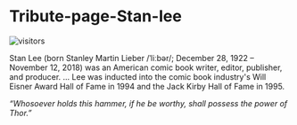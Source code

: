 # Tribute-page-Stan-lee

![visitors](https://visitor-badge.laobi.icu/badge?page_id=Ansh00/Tribute-page-Stan-lee)
 
[](https://media.giphy.com/media/9Pk6hPJqBwEiZvV5PV/giphy.gif) 

Stan Lee (born Stanley Martin Lieber /ˈliːbər/; December 28, 1922 – November 12, 2018) was an American comic book writer, editor, publisher, and producer. ... Lee was inducted into the comic book industry's Will Eisner Award Hall of Fame in 1994 and the Jack Kirby Hall of Fame in 1995.

*“Whosoever holds this hammer, if he be worthy, shall possess the power of Thor.”*


[](https://media.giphy.com/media/1dOJaSBdpFVQg3zft9/giphy.gif)